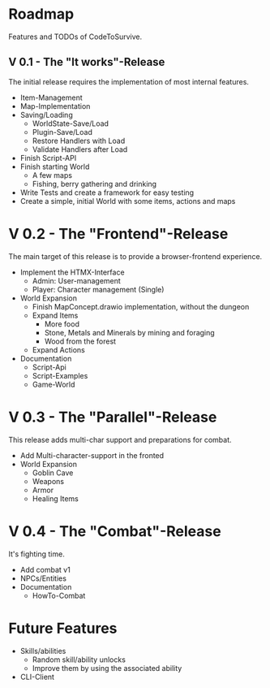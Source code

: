 # Roadmap

Features and TODOs of CodeToSurvive.

## V 0.1 - The "It works"-Release

The initial release requires the implementation of most internal features.

* Item-Management
* Map-Implementation
* Saving/Loading
  * WorldState-Save/Load
  * Plugin-Save/Load
  * Restore Handlers with Load
  * Validate Handlers after Load
* Finish Script-API
* Finish starting World
    * A few maps
    * Fishing, berry gathering and drinking
* Write Tests and create a framework for easy testing
* Create a simple, initial World with some items, actions and maps

# V 0.2 - The "Frontend"-Release

The main target of this release is to provide a browser-frontend experience.

* Implement the HTMX-Interface
    * Admin: User-management
    * Player: Character management (Single)
* World Expansion
    * Finish MapConcept.drawio implementation, without the dungeon
    * Expand Items
        * More food
        * Stone, Metals and Minerals by mining and foraging
        * Wood from the forest
    * Expand Actions
* Documentation
    * Script-Api
    * Script-Examples
    * Game-World

# V 0.3 - The "Parallel"-Release

This release adds multi-char support and preparations for combat.

* Add Multi-character-support in the fronted
* World Expansion
    * Goblin Cave
    * Weapons
    * Armor
    * Healing Items

# V 0.4 - The "Combat"-Release

It's fighting time.

* Add combat v1
* NPCs/Entities
* Documentation
  * HowTo-Combat

# Future Features

* Skills/abilities
    * Random skill/ability unlocks
    * Improve them by using the associated ability
* CLI-Client


